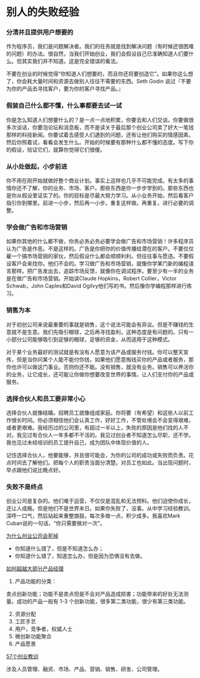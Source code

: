 别人的失败经验
===

### 分清并且提供用户想要的

作为程序员，我们是问题解决者。我们的任务就是找到解决问题（有时候还很困难的问题）的办法。很自然，当我们开始创业，我们会假设自己已准确知道人们要什么。但其实我们并不知道。这是完全错误的看法。

不要在创业的时候觉得“你知道人们想要的，而且你还将要创造它”。如果你这么想了，你会耗大量时间和资源去做别人往往不需要的东西。Seth Godin 说过『不要为你的产品去寻找客户，要为你的客户寻找产品。』

### 假装自己什么都不懂，什么事都要去试一试

你是怎么知道人们想要什么的？是一点一点地积累，你要去和人们交谈。你要做很多次谈话，你要泡论坛和消息板，而不是读关于最后那个创业公司卖了好大一笔钱那样的科技新闻。你要试着去感受人们遇到的问题，还有让他们购买的情感因素。然后你照着试，看看会发生什么。开始的时候要有那种什么都不懂的态度。写下你的假设，验证它们，就算你觉得它们很傻。

### 从小处做起，小步前进

你不用在刚开始就做好整个商业计划。事实上这样也几乎不可能完成。有太多的事情你还不了解，你的业务、市场、客户。那些东西是你一步步学到的。那些东西也是你从假设里证实了的。你的目标是尽最大努力学习。从小业务开始，然后看客户指引你到哪里。前进一小步，然后再一小步。重复这样做。再重复。进行必要的调整。

### 学会做广告和市场营销

如果你其他的什么都不做，你务必务必务必要学会做广告和市场营销！许多程序员认为广告是作恶。不是这样的。广告是你把你的价值传播给潜在的客户。不要仅仅雇一个搞市场营销的家伙，然后假设什么都会顺顺利利。但往往事与愿违。不要假设客户会来找你。他们不会的。学习做广告和市场营销，就像你学某门新的编程语言那样。把广告发出去，追踪市场反馈，就像你在调试程序。要至少有一半的业务是在做广告和市场营销。开始读Claude Hopkins，Robert Collier，Victor Schwab，John Caples和David Ogilvy他们写的书。然后像你学编程那样进行练习。

### 销售为本

对于初创公司来说最重要的事就是销售，这个说法可能会有异议。但是不赚钱的生意就不是生意。我们先吸引眼球，之后再寻找盈利，这种态度是有问题的。只有一小部分公司能够吸引到足够的眼球，足够的资金，从而适用于这种模式。

对于某个业务最好的测试就是有没有人愿意为该产品或服务付钱。你可以整天宣传，但是当你问某个人能不能付你钱，如果他们愿意掏钱买你的产品或者服务，那你也许可以做这门事业。否则你还不能。没有销售，就没有业务。销售可以养活你的业务，让它成长，还可能让你做你想要改变世界的事情。让人们支付你的产品或服务。

### 选择合伙人和员工要非常小心

选择合伙人就像结婚。招聘员工就像组成家庭。你将要（有希望）和这些人以前工作很长时间。你必须相信他们会认真工作，好好工作，不管处境会不会变得艰难，或者更艰难。我经历过的公司里，有超过一半以上，失败的原因是他们找的人不对。我见过有合伙人一年多都不干活的。我见过创业者不知道怎么尽职，还不学。我也见过未经培训的员工提升自己，成为团队中体现价值的人。

记住选择合伙人，他要能够，并且很可能会，为你的公司的成功或失败而负责。花点时间去了解他们。把每个人的职责当面分清楚。对员工也如此。当出现问题时，早点跟他们说比晚点好。

### 失败不是终点

创业公司是复杂的。他们难于运营，不仅仅是混乱和无法预料。他们迫使你成长，还让人成瘾。但是他们不是世界末日。如果你失败了，没事。从中学习经验教训。深呼一口气，然后站起来重整旗鼓。每次多做一点，积少成多。我喜欢Mark Cuban说的一句话，“你只需要做对一次”。

[为什么创业公司会死掉](http://www.defmacro.org/2014/01/29/why-startups-fail.html)

- 你知道什么错了，但是不知道怎么办；
- 你知道什么错了，知道怎么办，但是因为恐惧没有去做。

[如何超越大部分产品经理](http://www.defmacro.org/2013/09/26/products.html)

1. 产品功能的分类：

卖点创新功能；功能不是卖点但是不会对产品造成损害；功能带来的好处无法测量。成功的产品一般有 1-3 个创新功能，很多第二类功能，很少有第三类功能。

2. 资源分配
3. 工匠手艺
4. 用户，竞争者，权威人士
5. 微创新功能聚合
6. 产品愿景

[57个创业教训](http://www.defmacro.org/2013/07/23/startup-lessons.html)

涉及人员管理、融资、市场、产品、营销、销售、研发、公司管理。
